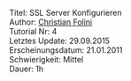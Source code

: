 Titel: SSL Server Konfigurieren  
Author: <a href="mailto:christian.folini@netnea.com">Christian Folini</a>  
Tutorial Nr: 4  
Letztes Update: 29.09.2015  
Erscheinungsdatum: 21.01.2011  
Schwierigkeit: Mittel  
Dauer: 1h
